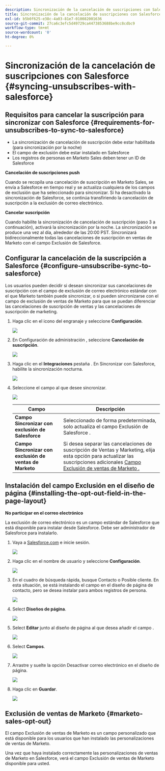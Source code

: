 ```yaml
---
description: Sincronización de la cancelación de suscripciones con Salesforce - Marketo Docs - Documentación del producto
title: Sincronización de la cancelación de suscripciones con Salesforce
exl-id: b5b0f625-e38c-4a03-81e7-010082001636
source-git-commit: 27ca6c3efc5d49729ca4473853688be9cc8cdbc9
workflow-type: tm+mt
source-wordcount: '0'
ht-degree: 0%

---
```


# Sincronización de la cancelación de suscripciones con Salesforce {#syncing-unsubscribes-with-salesforce}

## Requisitos para cancelar la suscripción para sincronizar con Salesforce {#requirements-for-unsubscribes-to-sync-to-salesforce}

* La sincronización de cancelación de suscripción debe estar habilitada (para sincronización por la noche)
* El campo de exclusión debe estar instalado en Salesforce
* Los registros de personas en Marketo Sales deben tener un ID de Salesforce

**Cancelación de suscripciones push**

Cuando se recopila una cancelación de suscripción en Marketo Sales, se envía a Salesforce en tiempo real y se actualiza cualquiera de los campos de exclusión que ha seleccionado para sincronizar. Si ha desactivado la sincronización de Salesforce, se continúa transfiriendo la cancelación de suscripción a la exclusión de correo electrónico.

**Cancelar suscripción**

Cuando habilite la sincronización de cancelación de suscripción (paso 3 a continuación), activará la sincronización por la noche. La sincronización se produce una vez al día, alrededor de las 20:00 PST. Sincronizará bidireccionalmente todas las cancelaciones de suscripción en ventas de Marketo con el campo Exclusión de Salesforce.

## Configurar la cancelación de la suscripción a Salesforce {#configure-unsubscribe-sync-to-salesforce}

Los usuarios pueden decidir si desean sincronizar sus cancelaciones de suscripción con el campo de exclusión de correo electrónico estándar con el que Marketo también puede sincronizar, o si pueden sincronizarse con el campo de exclusión de ventas de Marketo para que se puedan diferenciar las cancelaciones de suscripción de ventas y las cancelaciones de suscripción de marketing.

1. Haga clic en el icono del engranaje y seleccione **Configuración**.

   ![](assets/syncing-unsubscribes-with-salesforce-1.png)

1. En Configuración de administración , seleccione **Cancelación de suscripción**.

   ![](assets/syncing-unsubscribes-with-salesforce-2.png)

1. Haga clic en el **Integraciones** pestaña . En Sincronizar con Salesforce, habilite la sincronización nocturna.

   ![](assets/syncing-unsubscribes-with-salesforce-3.png)

1. Seleccione el campo al que desee sincronizar.

   ![](assets/syncing-unsubscribes-with-salesforce-4.png)

   | Campo | Descripción |
   |---|---|
   | **Campo Sincronizar con exclusión de Salesforce** | Seleccionado de forma predeterminada, solo actualiza el campo Exclusión de Salesforce . |
   | **Campo Sincronizar con exclusión de ventas de Marketo** | Si desea separar las cancelaciones de suscripción de Ventas y Marketing, elija esta opción para actualizar las suscripciones adicionales [Campo Exclusión de ventas de Marketo .](#msoo) |

## Instalación del campo Exclusión en el diseño de página {#installing-the-opt-out-field-in-the-page-layout}

**No participar en el correo electrónico**

La exclusión de correo electrónico es un campo estándar de Salesforce que está disponible para instalar desde Salesforce. Debe ser administrador de Salesforce para instalarlo.

1. Vaya a [Salesforce.com](https://salesforce.com) e inicie sesión.

   ![](assets/syncing-unsubscribes-with-salesforce-5.png)

1. Haga clic en el nombre de usuario y seleccione **Configuración**.

   ![](assets/syncing-unsubscribes-with-salesforce-6.png)

1. En el cuadro de búsqueda rápida, busque Contacto o Posible cliente. En esta situación, se está instalando el campo en el diseño de página de contacto, pero se desea instalar para ambos registros de persona.

   ![](assets/syncing-unsubscribes-with-salesforce-7.png)

1. Select **Diseños de página**.

   ![](assets/syncing-unsubscribes-with-salesforce-8.png)

1. Select **Editar** junto al diseño de página al que desea añadir el campo .

   ![](assets/syncing-unsubscribes-with-salesforce-9.png)

1. Select **Campos**.

   ![](assets/syncing-unsubscribes-with-salesforce-10.png)

1. Arrastre y suelte la opción Desactivar correo electrónico en el diseño de página.

   ![](assets/syncing-unsubscribes-with-salesforce-11.png)

1. Haga clic en **Guardar**.

   ![](assets/syncing-unsubscribes-with-salesforce-12.png)

## Exclusión de ventas de Marketo {#marketo-sales-opt-out}

El campo Exclusión de ventas de Marketo es un campo personalizado que está disponible para los usuarios que han instalado las personalizaciones de ventas de Marketo.

Una vez que haya instalado correctamente las personalizaciones de ventas de Marketo en Salesforce, verá el campo Exclusión de ventas de Marketo disponible para usted.
